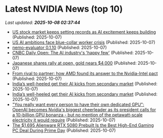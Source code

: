 # Latest NVIDIA News (top 10)
_Last updated: **2025-10-08 02:37:44**_

- [US stock market keeps setting records as AI excitement keeps building](https://economictimes.indiatimes.com/markets/stocks/news/us-stock-market-keeps-setting-records-as-ai-excitement-keeps-building/articleshow/124351410.cms) (Published: 2025-10-07)
- [US AI ambitions face blue-collar worker crisis](https://www.digitimes.com/news/a20251003PD205/labor-openai-manufacturing-oracle-workforce.html) (Published: 2025-10-07)
- [nemo-evaluator 0.1.10](https://pypi.org/project/nemo-evaluator/0.1.10/) (Published: 2025-10-07)
- [CNBC Daily Open: The AI industry's 'happy few'](https://www.cnbc.com/2025/10/07/cnbc-daily-open-the-ai-industrys-happy-few-openai-amd.html) (Published: 2025-10-07)
- [Japanese shares rally at open, gold nears $4,000](https://economictimes.indiatimes.com/markets/stocks/news/japanese-shares-rally-at-open-gold-nears-4000/articleshow/124351016.cms) (Published: 2025-10-07)
- [From rival to partner: how AMD found its answer to the Nvidia-Intel pact](https://www.digitimes.com/news/a20251007PD200/amd-openai-partnership-alliance-ai-chip.html) (Published: 2025-10-07)
- [India’s well-heeled get their AI kicks from secondary market](https://economictimes.indiatimes.com/tech/information-tech/indias-well-heeled-get-their-ai-kicks-from-secondary-market/articleshow/124347475.cms) (Published: 2025-10-07)
- [India’s well-heeled get their AI kicks from secondary market](https://economictimes.indiatimes.com/tech/information-tech/indias-well-heeled-get-their-ai-kicks-from-secondary-market/articleshow/124350967.cms) (Published: 2025-10-07)
- ["You really want every person to have their own dedicated GPU": OpenAI becomes Nvidia's biggest cheerleader as its president calls for a 10-billion GPU bonanza - but no mention of the petawatt-scale electricity it would require](https://www.techradar.com/pro/you-really-want-every-person-to-have-their-own-dedicated-gpu-openai-becomes-nvidias-biggest-cheerleader-as-its-president-calls-for-10-billion-gpu-bonanza-but-no-mention-of-the-petawatt-electricity-requirement-these-will-command) (Published: 2025-10-07)
- [The $1,695 Alienware RTX 5080 Prebuilt Is the Best High-End Gaming PC Deal During Prime Day](https://www.ign.com/articles/alienware-rtx-5080-gaming-pc-is-the-best-high-end-gaming-pc-deal-during-prime-day) (Published: 2025-10-07)
